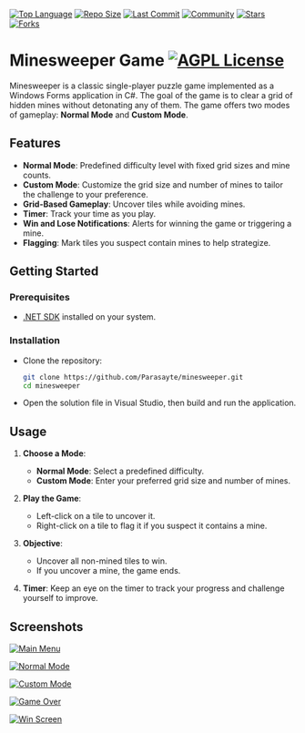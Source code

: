 [![Top Language](https://img.shields.io/github/languages/top/Parasayte/minesweeper?style=plastic&color=teal)](https://github.com/Parasayte/minesweeper)
[![Repo Size](https://img.shields.io/github/repo-size/Parasayte/minesweeper?style=plastic&color=yellowgreen)](https://github.com/Parasayte/minesweeper)
[![Last Commit](https://img.shields.io/github/last-commit/Parasayte/minesweeper?style=plastic&color=crimson)](https://github.com/Parasayte/minesweeper/commits)
[![Community](https://img.shields.io/badge/Community-Active-gold?style=plastic)](https://github.com/Parasayte/minesweeper)
[![Stars](https://img.shields.io/github/stars/Parasayte/minesweeper?style=plastic&color=darkblue)](https://github.com/Parasayte/minesweeper/stargazers)
[![Forks](https://img.shields.io/github/forks/Parasayte/minesweeper?style=plastic&color=purple)](https://github.com/Parasayte/minesweeper/network/members)

# Minesweeper Game  [![AGPL License](https://img.shields.io/badge/CSharp-Project-indigo?style=plastic)](https://learn.microsoft.com/tr-tr/dotnet/csharp/)

Minesweeper is a classic single-player puzzle game implemented as a Windows Forms application in C#. The goal of the game is to clear a grid of hidden mines without detonating any of them. The game offers two modes of gameplay: **Normal Mode** and **Custom Mode**.

## Features

- **Normal Mode**: Predefined difficulty level with fixed grid sizes and mine counts.
- **Custom Mode**: Customize the grid size and number of mines to tailor the challenge to your preference.
- **Grid-Based Gameplay**: Uncover tiles while avoiding mines.
- **Timer**: Track your time as you play.
- **Win and Lose Notifications**: Alerts for winning the game or triggering a mine.
- **Flagging**: Mark tiles you suspect contain mines to help strategize.

## Getting Started

### Prerequisites

- [.NET SDK](https://dotnet.microsoft.com/download) installed on your system.

### Installation

- Clone the repository:

    ```bash
    git clone https://github.com/Parasayte/minesweeper.git
    cd minesweeper
    ```

- Open the solution file in Visual Studio, then build and run the application.

## Usage

1. **Choose a Mode**:
   - **Normal Mode**: Select a predefined difficulty.
   - **Custom Mode**: Enter your preferred grid size and number of mines.

2. **Play the Game**:
   - Left-click on a tile to uncover it.
   - Right-click on a tile to flag it if you suspect it contains a mine.

3. **Objective**:
   - Uncover all non-mined tiles to win.
   - If you uncover a mine, the game ends.

4. **Timer**: Keep an eye on the timer to track your progress and challenge yourself to improve.

## Screenshots


[![Main Menu](https://thumbs2.imgbox.com/40/eb/vnGpKZe6_t.png)](https://imgbox.com/vnGpKZe6)


[![Normal Mode](https://thumbs2.imgbox.com/50/3c/Gwd6yKIo_t.png)](https://imgbox.com/Gwd6yKIo)


[![Custom Mode](https://thumbs2.imgbox.com/79/05/xA7FV8IW_t.png)](https://imgbox.com/xA7FV8IW)


[![Game Over](https://thumbs2.imgbox.com/97/5d/bo47vPUh_t.jpg)](https://imgbox.com/bo47vPUh)


[![Win Screen](https://thumbs2.imgbox.com/6f/fd/BGg2bLqX_t.jpg)](https://imgbox.com/BGg2bLqX)
